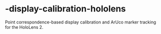 # -display-calibration-hololens
Point correspondence-based display calibration and ArUco marker tracking for the HoloLens 2.
